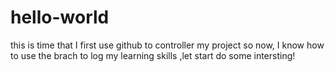 # hello-world
this is time that I first use github to controller my project
so now, I know how to use the brach to log my learning skills ,let start do some intersting!

